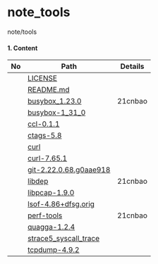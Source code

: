# note_tools
note/tools


#### 1. Content

|No |Path| Details|
|--|--|--|
| |[LICENSE		](/LICENSE		     )  | |
| |[README.md                ](/README.md               ) | |
| |[busybox_1.23.0           ](/busybox_1.23.0          ) |21cnbao |
| |[busybox-1_31_0           ](/busybox-1_31_0          ) | |
| |[ccl-0.1.1                ](/ccl-0.1.1               ) | |
| |[ctags-5.8                ](/ctags-5.8               ) | |
| |[curl                     ](/curl                    ) | |
| |[curl-7.65.1              ](/curl-7.65.1             ) | |
| |[git-2.22.0.68.g0aae918   ](/git-2.22.0.68.g0aae918  ) | |
| |[libdep                   ](/libdep                  ) |21cnbao |
| |[libpcap-1.9.0            ](/libpcap-1.9.0           ) | |
| |[lsof-4.86+dfsg.orig      ](/lsof-4.86+dfsg.orig     ) | |
| |[perf-tools               ](/perf-tools              ) |21cnbao |
| |[quagga-1.2.4             ](/quagga-1.2.4            ) | |
| |[strace5_syscall_trace    ](/strace5_syscall_trace   ) | |
| |[tcpdump-4.9.2            ](/tcpdump-4.9.2           ) | |

